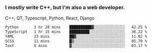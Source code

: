 <h3>I mostly write C++, but I'm also a web developer.</h3>
<p>C++, QT, Typescript, Python, React, Django</p>

<!--START_SECTION:waka-->

```txt
Python       1 hr 28 mins    ██████████▓░░░░░░░░░░░░░░   42.25 %
TypeScript   1 hr 15 mins    █████████░░░░░░░░░░░░░░░░   36.22 %
YAML         23 mins         ██▓░░░░░░░░░░░░░░░░░░░░░░   11.02 %
SCSS         11 mins         █▒░░░░░░░░░░░░░░░░░░░░░░░   05.70 %
Text         6 mins          ▓░░░░░░░░░░░░░░░░░░░░░░░░   03.17 %
```

<!--END_SECTION:waka-->
